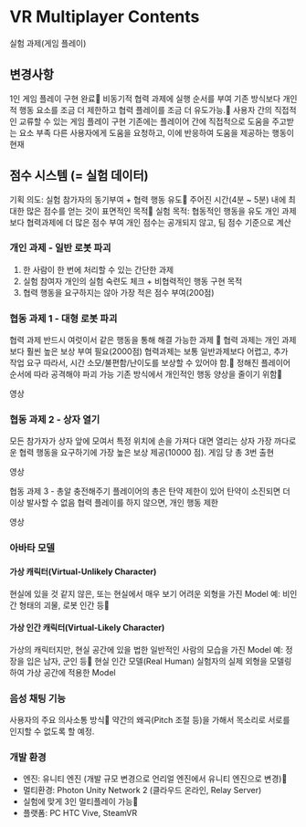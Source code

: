 # VR Multiplayer Contents

실험 과제(게임 플레이)

## 변경사항
1인 게임 플레이 구현 완료
비동기적 협력 과제에 실행 순서를 부여
기존 방식보다 개인적 행동 요소를 조금 더 제한하고 협력 플레이를 조금 더 유도가능.
사용자 간의 직접적인 교류할 수 있는 게임 플레이 구현
기존에는 플레이어 간에 직접적으로 도움을 주고받는 요소 부족
다른 사용자에게 도움을 요청하고, 이에 반응하여 도움을 제공하는 행동이 현재 


## 점수 시스템 (= 실험 데이터)
기획 의도: 실험 참가자의 동기부여 + 협력 행동 유도
주어진 시간(4분 ~ 5분) 내에 최대한 많은 점수를 얻는 것이 표면적인 목적
실험 목적: 협동적인 행동을 유도
개인 과제보다 협력과제에 더 많은 점수 부여
개인 점수는 공개되지 않고, 팀 점수 기준으로 계산

### 개인 과제 - 일반 로봇 파괴
1. 한 사람이 한 번에 처리할 수 있는 간단한 과제
2. 실험 참여자 개인의 실험 숙련도 체크 + 비협력적인 행동 구현 목적
3. 협력 행동을 요구하지는 않아 가장 적은 점수 부여(200점)	


### 협동 과제 1 - 대형 로봇 파괴
협력 과제
반드시 여럿이서 같은 행동을 통해 해결 가능한 과제  
협력 과제는 개인 과제보다 훨씬 높은 보상 부여 필요(2000점)
협력과제는 보통 일반과제보다 어렵고, 추가 작업 요구
따라서, 시간 소모/불편함/난이도를 보상할 수 있어야 함.
정해진 플레이어 순서에 따라 공격해야 파괴 가능
기존 방식에서 개인적인 행동 양상을 줄이기 위함

영상

### 협동 과제 2 - 상자 열기
모든 참가자가 상자 앞에 모여서 특정 위치에 손을 가져다 대면 열리는 상자
가장 까다로운 협력 행동을 요구하기에 가장 높은 보상 제공(10000 점).
게임 당 총 3번 출현 

영상

협동 과제 3 - 총알 충전해주기
플레이어의 총은 탄약 제한이 있어 탄약이 소진되면 더이상 발사할 수 없음
협력 플레이를 하지 않으면, 개인 행동 제한

영상

### 아바타 모델
#### 가상 캐릭터(Virtual-Unlikely Character) 
현실에 있을 것 같지 않은, 또는 현실에서 매우 보기 어려운 외형을 가진 Model
예: 비인간 형태의 괴물, 로봇 인간 등
#### 가상 인간 캐릭터(Virtual-Likely Character)
가상의 캐릭터지만, 현실 공간에 있을 법한 일반적인 사람의 모습을 가진 Model
예: 정장을 입은 남자, 군인 등
현실 인간 모델(Real Human)
실험자의 실제 외형을 모델링하여 가상 공간에 적용한 Model



### 음성 채팅 기능
사용자의 주요 의사소통 방식
약간의 왜곡(Pitch 조절 등)을 가해서 목소리로 서로를 인지할 수 없도록 할 예정.  

### 개발 환경
- 엔진: 유니티 엔진 (개발 규모 변경으로 언리얼 엔진에서 유니티 엔진으로 변경)
- 멀티환경: Photon Unity Network 2 (클라우드 온라인, Relay Server)
- 실험에 맞게 3인 멀티플레이 가능
- 플랫폼: PC HTC Vive, SteamVR

